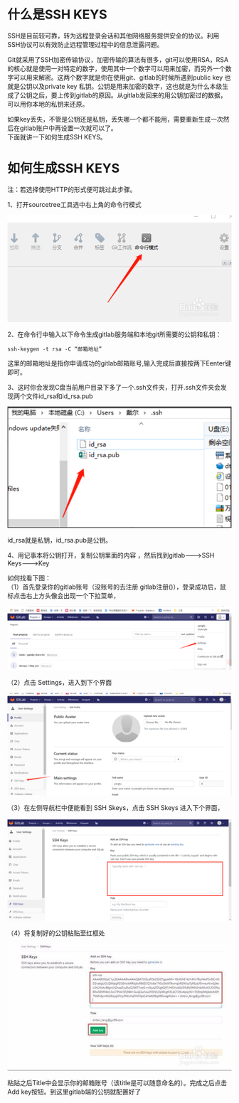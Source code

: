 # 什么是SSH KEYS
SSH是目前较可靠，转为远程登录会话和其他网络服务提供安全的协议。利用SSH协议可以有效防止远程管理过程中的信息泄露问题。  

Git就采用了SSH加密传输协议，加密传输的算法有很多，git可以使用RSA，RSA的核心就是使用一对特定的数字，使用其中一个数字可以用来加密，而另外一个数字可以用来解密。这两个数字就是你在使用git、gitlab的时候所遇到public key 也就是公钥以及private key 私钥。公钥是用来加密的数字，这也就是为什么本级生成了公钥之后，要上传到gitlab的原因。从gitlab发回来的用公钥加密过的数据，可以用你本地的私钥来还原。  

如果key丢失，不管是公钥还是私钥，丢失哪一个都不能用，需要重新生成一次然后在gitlab账户中再设置一次就可以了。  
下面就讲一下如何生成SSH KEYS。

# 如何生成SSH KEYS
注：若选择使用HTTP的形式便可跳过此步骤。   

1、打开sourcetree工具选中右上角的命令行模式  

![](./img/sourcetree/stree_1.jpg)  

2、在命令行中输入以下命令生成gitlab服务端和本地git所需要的公钥和私钥：  
```
ssh-keygen -t rsa -C “邮箱地址”

```
   
这里的邮箱地址是指你申请成功的gitlab邮箱账号,输入完成后直接按两下Eenter键即可。  

3、这时你会发现C盘当前用户目录下多了一个.ssh文件夹，打开.ssh文件夹会发现两个文件id\_rsa和id\_rsa.pub  

![](./img/sourcetree/stree_2.jpg)  

id\_rsa就是私钥，id\_rsa.pub是公钥。    

4、用记事本将公钥打开，复制公钥里面的内容 ，然后找到gitlab--->SSH Keys--->Key  
 
如何找看下图：  
（1）首先登录你的gitlab账号（没账号的去注册 gitlab注册()），登录成功后，鼠标点击右上方头像会出现一个下拉菜单，  

![](./img/sourcetree/stree_4.jpg)  

（2）点击 Settings，进入到下个界面  

![](./img/sourcetree/stree_5.jpg)   

（3）在左侧导航栏中便能看到 SSH Skeys，点击 SSH Skeys 进入下个界面，  

![](./img/sourcetree/stree_6.jpg)  

（4）将复制好的公钥粘贴至红框处  

![](./img/sourcetree/stree_3.jpg)  

粘贴之后Title中会显示你的邮箱账号（该title是可以随意命名的）。完成之后点击Add key按钮。到这里gitlab端的公钥就配置好了






